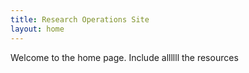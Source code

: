 ```yaml
---
title: Research Operations Site 
layout: home
---
```

Welcome to the home page. Include allllll the resources 
